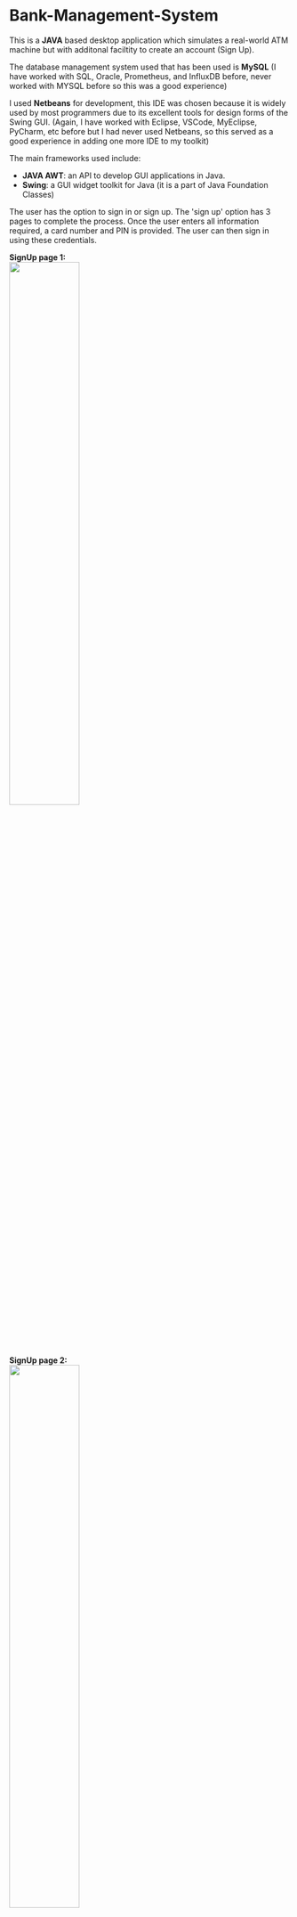 # Bank-Management-System

This is a **JAVA** based desktop application which simulates a real-world ATM machine but with additonal faciltity to create an account (Sign Up).

The database management system used that has been used is **MySQL** (I have worked with SQL, Oracle, Prometheus, and InfluxDB before, never worked with MYSQL before so this was a good experience)

I used **Netbeans** for development, this IDE was chosen because it is widely used by most programmers due to its excellent tools for design forms of the Swing GUI. (Again, I have worked with Eclipse, VSCode, MyEclipse, PyCharm, etc before but I had never used Netbeans, so this served as a good experience in adding one more IDE to my toolkit)

The main frameworks used include:
- **JAVA AWT**: an API to develop GUI applications in Java. 
- **Swing**: a GUI widget toolkit for Java (it is a part of Java Foundation Classes)


The user has the option to sign in or sign up. The 'sign up' option has 3 pages to complete the process. Once the user enters all information required, a card number and PIN is provided. The user can then sign in using these credentials.

**SignUp page 1:** <br/>
<img src="https://user-images.githubusercontent.com/65996001/211383565-6d4f7768-71f7-42ce-ac24-dcf1410c104e.png" width=50% height=50%>

**SignUp page 2:** <br/>
<img src="https://user-images.githubusercontent.com/65996001/211383796-2af7c619-4203-49c7-a2e3-b5aaf1c191bc.png" width=50% height=50%>

**SignUp page 3:** <br/>
<img src="https://user-images.githubusercontent.com/65996001/211384579-b7321758-7139-4a56-a1bd-ed56b3f70cc5.png" width=50% height=50%>

**Login page:** <br/>
<img src="https://user-images.githubusercontent.com/65996001/211382096-0a5eafa5-7279-4031-b2ef-9404985e0390.png" width=50% height=50%>

After signing in, the user has options to do the following: 

**After signing in:** <br/>
<img src="https://user-images.githubusercontent.com/65996001/211380283-aa97bce3-3cee-4002-bf3d-adbd55b07385.png" width=50% height=50%>

**Deposit money:**  <br/>
<img src="https://user-images.githubusercontent.com/65996001/211380627-412d3daf-3dd3-4bf2-8f5d-5a730f1101d3.png" width=50% height=50%>

**Withdraw money:**  <br/>
<img src="https://user-images.githubusercontent.com/65996001/211380762-d579e887-c651-48da-aee7-aba3aae50b63.png" width=50% height=50%>

**Fast Cash:**  <br/>
<img src="https://user-images.githubusercontent.com/65996001/211381021-839d821b-0645-438f-b5a6-43f8d1f5ef84.png" width=50% height=50%>

**Pin Change:** <br/>
<img src="https://user-images.githubusercontent.com/65996001/211382468-eded9c36-c3f5-4c7a-8b0b-8bdb6a9319ea.png" width=50% height=50%>

**Mini Statement:** <br/>
<img src="https://user-images.githubusercontent.com/65996001/211382765-b55789c5-2d38-4fcd-94f2-66f98beff0e9.png" width=50% height=50%>

**Balance:** <br/>
<img src="https://user-images.githubusercontent.com/65996001/211382925-357bcd0f-1ba1-44bc-a4b9-651cb0da886b.png" width=50% height=50%>




